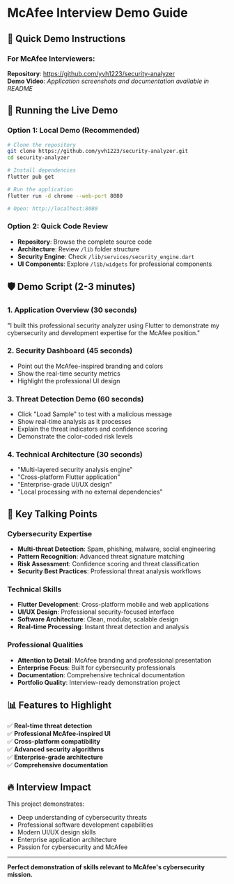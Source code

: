 # McAfee Interview Demo Guide

## 🎯 Quick Demo Instructions

### For McAfee Interviewers:

**Repository**: https://github.com/yvh1223/security-analyzer  
**Demo Video**: *Application screenshots and documentation available in README*

## 🚀 Running the Live Demo

### Option 1: Local Demo (Recommended)
```bash
# Clone the repository
git clone https://github.com/yvh1223/security-analyzer.git
cd security-analyzer

# Install dependencies  
flutter pub get

# Run the application
flutter run -d chrome --web-port 8080

# Open: http://localhost:8080
```

### Option 2: Quick Code Review
- **Repository**: Browse the complete source code
- **Architecture**: Review `/lib` folder structure
- **Security Engine**: Check `/lib/services/security_engine.dart`
- **UI Components**: Explore `/lib/widgets` for professional components

## 🛡️ Demo Script (2-3 minutes)

### 1. Application Overview (30 seconds)
"I built this professional security analyzer using Flutter to demonstrate my cybersecurity and development expertise for the McAfee position."

### 2. Security Dashboard (45 seconds)
- Point out the McAfee-inspired branding and colors
- Show the real-time security metrics
- Highlight the professional UI design

### 3. Threat Detection Demo (60 seconds)
- Click "Load Sample" to test with a malicious message
- Show real-time analysis as it processes
- Explain the threat indicators and confidence scoring
- Demonstrate the color-coded risk levels

### 4. Technical Architecture (30 seconds)
- "Multi-layered security analysis engine"
- "Cross-platform Flutter application" 
- "Enterprise-grade UI/UX design"
- "Local processing with no external dependencies"

## 🎯 Key Talking Points

### Cybersecurity Expertise
- **Multi-threat Detection**: Spam, phishing, malware, social engineering
- **Pattern Recognition**: Advanced threat signature matching
- **Risk Assessment**: Confidence scoring and threat classification
- **Security Best Practices**: Professional threat analysis workflows

### Technical Skills
- **Flutter Development**: Cross-platform mobile and web applications
- **UI/UX Design**: Professional security-focused interface
- **Software Architecture**: Clean, modular, scalable design
- **Real-time Processing**: Instant threat detection and analysis

### Professional Qualities
- **Attention to Detail**: McAfee branding and professional presentation
- **Enterprise Focus**: Built for cybersecurity professionals
- **Documentation**: Comprehensive technical documentation
- **Portfolio Quality**: Interview-ready demonstration project

## 📊 Features to Highlight

✅ **Real-time threat detection**  
✅ **Professional McAfee-inspired UI**  
✅ **Cross-platform compatibility**  
✅ **Advanced security algorithms**  
✅ **Enterprise-grade architecture**  
✅ **Comprehensive documentation**  

## 🔥 Interview Impact

This project demonstrates:
- Deep understanding of cybersecurity threats
- Professional software development capabilities  
- Modern UI/UX design skills
- Enterprise application architecture
- Passion for cybersecurity and McAfee

---

**Perfect demonstration of skills relevant to McAfee's cybersecurity mission.**